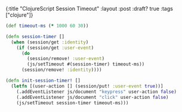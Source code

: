 {:title "ClojureScript Session Timeout"
 :layout :post
 :draft? true
 :tags ["clojure"]}
 
```clojure
(def timeout-ms (* 1000 60 30))

(defn session-timer []
  (when (session/get :identity)
    (if (session/get :user-event)
      (do
        (session/remove! :user-event)
        (js/setTimeout #(session-timer) timeout-ms))
      (session/remove! :identity))))

(defn init-session-timer! []
  (letfn [(user-action [] (session/put! :user-event true))]
    (.addEventListener js/document "keypress" user-action false)
    (.addEventListener js/document "click" user-action false)
    (js/setTimeout session-timer timeout-ms)))
```